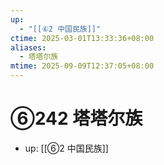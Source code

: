 ```yaml
---
up:
  - "[[⑥2 中国民族]]"
ctime: 2025-03-01T13:33:36+08:00
aliases:
  - 塔塔尔族
mtime: 2025-09-09T12:37:05+08:00
---
```


# ⑥242 塔塔尔族

- up: [[⑥2 中国民族]]
